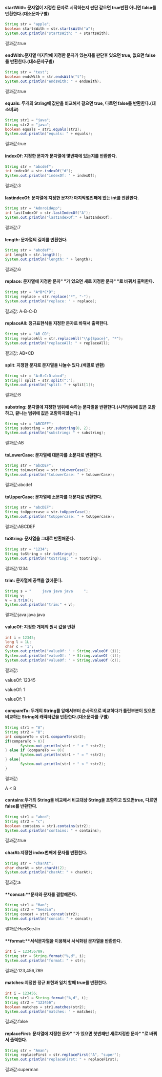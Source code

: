 #### startWith: 문자열이 지정한 문자로 시작하는지 판단 같으면 true반환 아니면 false를 반환한다.(대소문자구별)

```java
String str = "apple";
boolean startsWith = str.startsWith("a");
System.out.println("startsWith: " + startsWith);
```

결과값:true



#### endWith:문자열 마지막에 지정한 문자가 있는지를 판단후 있으면 true, 없으면 false를 반환한다.(대소문자구별)

```java
String str = "test";
boolean endsWith = str.endsWith("t");
System.out.println("endsWith: " + endsWith);
```

결과값:true



#### equals: 두개의 String에 값만을 비교해서 같으면 true, 다르면 false를 반환한다.(대소비교)

```java
String str1 = "java";
String str2 = "java";
boolean equals = str1.equals(str2);
System.out.println("equals: " + equals);
```

결과값:true



#### indexOf: 지정한 문자가 문자열에 몇번째에 있는지를 반환한다.

```java
String str = "abcdef";
int indexOf = str.indexOf("d");
System.out.println("indexOf: " + indexOf);
```

결과값:3



#### lastindexOf: 문자열에 지정한 문자가 마지막몇번째에 있는 int를 반환한다.

```java
String str = "AdnroidApp";
int lastIndexOf = str.lastIndexOf("A");
System.out.println("lastIndexOf:" + lastIndexOf);
```

결과값:7



#### length: 문자열의 길이를 반환한다.

```java
String str = "abcdef";
int length = str.length();
System.out.println("length: " + length);
```

결과값:6



####  replace: 문자열에 지정한 문자" "가 있으면 새로 지정한 문자" "로 바꿔서 출력한다.

```java
String str = "A*B*C*D";
String replace = str.replace("*", "-");
System.out.println("replace: " + replace);
```

결과값: A-B-C-D





#### replaceAll: 정규표현식을 지정한 문자로 바꿔서 출력한다.

```java
String str = "AB CD";
String replaceAll = str.replaceAll("\\p{Space}", "*");
System.out.println("replaceAll: " + replaceAll);
```

결과값: AB*CD



#### split: 지정한 문자로 문자열을 나눌수 있다.(배열로 반환)

```java
String str = "A:B:C:D:abcd";
String[] split = str.split(":");
System.out.println("split: " + split[1]);
```

결과값:B



#### substring: 문자열에 지정한 범위에 속하는 문자열을 반환한다.(시작범위에 값은 포함하고, 끝나는 범위에 값은 포함하지않는다.)

```java
String str = "ABCDEF";
String substring = str.substring(0, 2);
System.out.println("substring: " + substring);
```

결과값:AB



#### toLowerCase: 문자열에 대문자를 소문자로 변환한다.

```java
String str = "abcDEF";
String toLowerCase = str.toLowerCase();
System.out.println("toLowerCase: " + toLowerCase);
```

결과값:abcdef



#### toUpperCase: 문자열에 소문자를 대문자로 변환한다.

```java
String str = "abcDEF";
String toUppercase = str.toUpperCase();
System.out.println("toUppercase: " + toUppercase);
```

결과값:ABCDEF



#### toString: 문자열을 그대로 반환해준다.

```java
String str = "1234";
String toString = str.toString();
System.out.println("toString: " + toString);
```

결과값:1234



#### trim: 문자열에 공백을 없에준다.

```java
String s = "     java java java     ";
String v;
v = s.trim();
System.out.println("trim:" + v);
```

결과값:java java java



#### valueOf: 지정한 개체의 원시 값을 반환

```java
int i = 12345;
long l = 1L;
char c = '1';
System.out.println("valueOf: " + String.valueOf (i));
System.out.println("valueOf: " + String.valueOf (l));
System.out.println("valueOf: " + String.valueOf (c));
```

결과값:

valueOf: 12345

valueOf: 1

valueOf: 1



#### compareTo: 두개의 String를 앞에서부터 순사적으로 비교하다가 틀린부분이 있으면 비교하는 String에 캐릭터값을 반환한다.(대소문자를 구별)

```java
String str1 = "A";
String str2 = "B";
int compareTo = str1.compareTo(str2);
if(compareTo > 0){
       System.out.println(str1 + " > " +str2);
} else if (compareTo == 0){
       System.out.println(str1 + " = " +str2);
} else{
       System.out.println(str1 + " < " +str2);
}
```

결과값:

A < B



#### contains:두개의 String을 비교해서 비교대상 String을 포함하고 있으면true, 다르면 false를 반환한다.

```java
String str1 = "abcd";
String str2 = "c";
boolean contains = str1.contains(str2);
System.out.println("contains: " + contains);
```

결과값:true



#### charAt:지정한 index번째에 문자를 반환한다.

```java
String str = "charAt";
char charAt = str.charAt(2);
System.out.println("charAt: " + charAt);
```

결과값:a



#### **concat:**문자와 문자를 결합해준다.

```java
String str1 = "Han";
String str2 = "SeeJin";
String concat = str1.concat(str2);
System.out.println("concat: " + concat);
```

결과값:HanSeeJin



#### **format:**서식문자열을 이용해서 서식화된 문자열을 반환한다.

```java
int i = 123456789;
String str = String.format("%,d", i);
System.out.println("format: " + str);
```

결과값:123,456,789



#### matches:지정한 정규 표현과 일치 할때 true를 반환한다.

```java
int i = 123456;
String str1 = String.format("%,d", i);
String str2 = "123456";
boolean matches = str1.matches(str2);
System.out.println("matches: " + matches);
```

결과값:false



#### replaceFirst: 문자열에 지정한 문자" "가 있으면 첫번째만 새로지정한 문자" "로 바꿔서 출력한다.

```java
String str = "Aman";
String replaceFirst = str.replaceFirst("A", "super");
System.out.println("replaceFirst: " + replaceFirst);
```

결과값:superman

